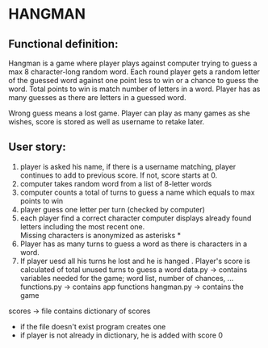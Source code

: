 # HANGMAN

## Functional definition:
Hangman is a game where player plays against computer trying to guess a max 8 character-long random word. 
Each round player gets a random letter of the guessed word against one point less to win or a chance to guess the word. 
Total points to win is match number of letters in a word. Player has as many guesses as there are letters in a guessed word.

Wrong guess means a lost game. Player can play as many games as she wishes, score is stored as well as username to retake later. 


## User story:
1. player is asked his name, if there is a username matching, player continues to add to previous score. 
If not, score starts at 0.
2. computer takes random word from a list of 8-letter words 
3. computer counts a total of turns to guess a name which equals to max points to win
4. player guess one letter per turn (checked by computer)
3. each player find a correct character computer displays already found letters including the most recent one.  
Missing characters is anonymized as asterisks *
4. Player has as many turns to guess a word as there is characters in a word.
5. If player uesd all his turns he lost and he is hanged
. Player's score is calculated of total unused turns to guess a word
data.py -> contains variables needed for the game; word list, number of chances, ...
functions.py -> contains app functions
hangman.py -> contains the game

scores -> file contains dictionary of scores
- if the file doesn't exist  program creates one
- if player is not already in dictionary, he is added with score 0 
 